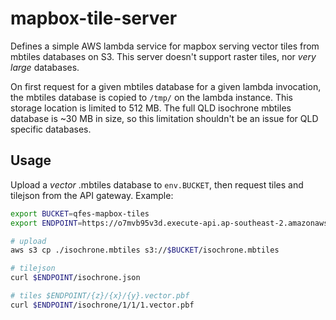 # mapbox-tile-server

Defines a simple AWS lambda service for mapbox serving vector tiles from mbtiles databases on S3. This server doesn't support raster tiles, nor _very large_ databases.

On first request for a given mbtiles database for a given lambda invocation, the mbtiles database is copied to `/tmp/` on the lambda instance. This storage location is limited to 512 MB. The full QLD isochrone mbtiles database is ~30 MB in size, so this limitation shouldn't be an issue for QLD specific databases.

## Usage

Upload a _vector_ .mbtiles database to `env.BUCKET`, then request tiles and tilejson from the API gateway. Example:

```bash
export BUCKET=qfes-mapbox-tiles
export ENDPOINT=https://o7mvb95v3d.execute-api.ap-southeast-2.amazonaws.com

# upload
aws s3 cp ./isochrone.mbtiles s3://$BUCKET/isochrone.mbtiles

# tilejson
curl $ENDPOINT/isochrone.json

# tiles $ENDPOINT/{z}/{x}/{y}.vector.pbf
curl $ENDPOINT/isochrone/1/1/1.vector.pbf
```
